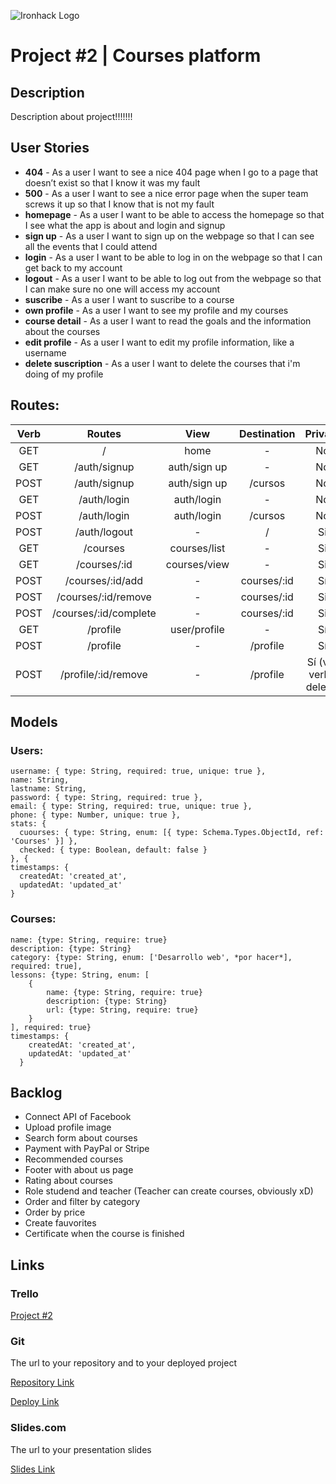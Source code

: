 ![Ironhack Logo](https://i.imgur.com/1QgrNNw.png)

# Project #2 | Courses platform

## Description

Description about project!!!!!!!  

## User Stories

 - **404** - As a user I want to see a nice 404 page when I go to a page that doesn’t exist so that I know it was my fault 
 - **500** - As a user I want to see a nice error page when the super team screws it up so that I know that is not my fault
 - **homepage** - As a user I want to be able to access the homepage so that I see what the app is about and login and signup
 - **sign up** - As a user I want to sign up on the webpage so that I can see all the events that I could attend
 - **login** - As a user I want to be able to log in on the webpage so that I can get back to my account
 - **logout** - As a user I want to be able to log out from the webpage so that I can make sure no one will access my account
 - **suscribe** - As a user I want to suscribe to a course 
 - **own profile** - As a user I want to see my profile and my courses
 - **course detail** - As a user I want to read the goals and the information about the courses
 - **edit profile** - As a user I want to edit my profile information, like a username
 - **delete suscription** - As a user I want to delete the courses that i'm doing of my profile



## Routes:

Verb | Routes | View | Destination | Private  
:--:|:--:|:--:|:--:|:--:|
GET | / |home|-|No
GET | /auth/signup | auth/sign up |-| No
POST | /auth/signup | auth/sign up | /cursos | No
GET | /auth/login | auth/login |-| No
POST | /auth/login | auth/login | /cursos | No
POST | /auth/logout | - | / | Si
GET | /courses | courses/list | - | Si
GET | /courses/:id | courses/view | - |Si
POST | /courses/:id/add | - | courses/:id | Sí
POST | /courses/:id/remove | - | courses/:id | Si
POST | /courses/:id/complete | - | courses/:id | Si
GET | /profile | user/profile | - | Sí
POST | /profile | - | /profile | Sí 
POST | /profile/:id/remove | - | /profile | Sí (ver verbo delete)


## Models

### Users:
```
username: { type: String, required: true, unique: true },
name: String,
lastname: String, 
password: { type: String, required: true },
email: { type: String, required: true, unique: true },
phone: { type: Number, unique: true },
stats: {
  cuourses: { type: String, enum: [{ type: Schema.Types.ObjectId, ref: 'Courses' }] },
  checked: { type: Boolean, default: false }
}, {
timestamps: {
  createdAt: 'created_at',
  updatedAt: 'updated_at'
}
```

### Courses:
```
name: {type: String, require: true}
description: {type: String}
category: {type: String, enum: ['Desarrollo web', *por hacer*], required: true],
lessons: {type: String, enum: [
	{
		name: {type: String, require: true}
		description: {type: String}
		url: {type: String, require: true}
	}
], required: true}
timestamps: {
    createdAt: 'created_at',
    updatedAt: 'updated_at'
  }
```

## Backlog

- Connect API of Facebook
- Upload profile image
- Search form about courses
- Payment with PayPal or Stripe
- Recommended courses 
- Footer with about us page
- Rating about courses
- Role studend and teacher (Teacher can create courses, obviously xD)
- Order and filter by category
- Order by price
- Create fauvorites
- Certificate when the course is finished



## Links

### Trello

[Project #2](https://trello.com/b/1HlmzB2H/ih-project-2)

### Git

The url to your repository and to your deployed project

[Repository Link](https://github.com/laurarojeda/ironhack-project-2)

[Deploy Link](http://heroku.com)

### Slides.com

The url to your presentation slides

[Slides Link](http://slides.com)
